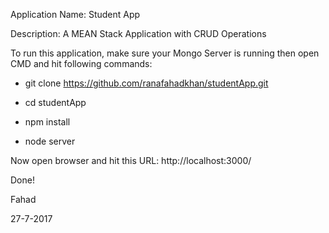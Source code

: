 Application Name: Student App

Description: A MEAN Stack Application with CRUD Operations
 
To run this application, make sure your Mongo Server is running then open CMD and hit following commands:

- git clone https://github.com/ranafahadkhan/studentApp.git

- cd studentApp

- npm install

- node server

Now open browser and hit this URL: http://localhost:3000/

Done!



Fahad

27-7-2017

